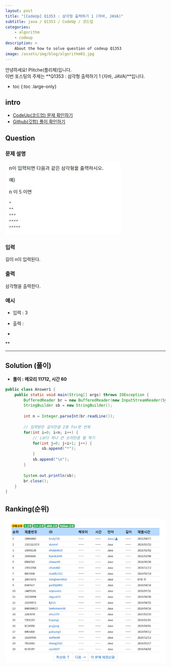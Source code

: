 ```yaml
---
layout: post
title: "[CodeUp] Q1353 : 삼각형 출력하기 1 (자바, JAVA)"
subtitle: java / Q1353 / CodeUp / 코드업
categories:
    - algorithm
    - codeup
description: >
    About the how to solve question of codeup Q1353
image: /assets/img/blog/algorithm01.jpg
---
```


안녕하세요! Plitche(플리체)입니다.  
이번 포스팅의 주제는 **Q1353 : 삼각형 출력하기 1 (자바, JAVA)**입니다.

* toc
{:toc .large-only}

## intro
* [CodeUp(코드업) 문제 확인하기](https://codeup.kr/problem.php?id=1353)  
* [Github(깃헙) 풀이 확인하기](https://github.com/plitche/CodeUp_Solution/tree/master/Q1301~Q1400/Q1353)  

## Question
### 문제 설명
![](/assets/post/codeup/Q1300~Q1399/20210915/01.JPG)  

### 입력
길이 n이 입력된다.  

### 출력
삼각형을 출력한다.  

### 예시
* 입력 : 3  

* 출력 :  
*  
**  
***  

## Solution (풀이)
* **풀이 : 메모리 11712, 시간 60**  

```java
public class Answer1 {
	public static void main(String[] args) throws IOException {
		BufferedReader br = new BufferedReader(new InputStreamReader(System.in));
		StringBuilder sb = new StringBuilder();
		
		int n = Integer.parseInt(br.readLine());
		
		// 입력받은 길이만큼 2중 for문 반복
		for(int i=0; i<n; i++) {
			// i보다 하나 큰 숫자만큼 별 찍기
			for(int j=0; j<i+1; j++) {
				sb.append("*");
			}
			sb.append("\n");
		}
		
		System.out.println(sb);
		br.close();
	}
}
```  

## Ranking(순위)
![](/assets/post/codeup/Q1300~Q1399/20210915/02.JPG)  